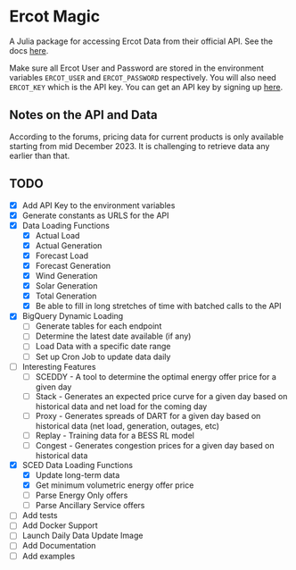 # Ercot Magic

A Julia package for accessing Ercot Data from their official API. See the docs [here](docspage.com).

Make sure all Ercot User and Password are stored in the environment variables `ERCOT_USER` and `ERCOT_PASSWORD` respectively. You will also need `ERCOT_KEY` which is the API key. You can get an API key by signing up [here](https://developer.ercot.com/applications/pubapi/user-guide/registration-and-authentication/).

## Notes on the API and Data
According to the forums, pricing data for current products is only available starting from mid December 2023. It is challenging to retrieve data any earlier than that. 

## TODO 
- [X] Add API Key to the environment variables
- [X] Generate constants as URLS for the API
- [X] Data Loading Functions
    - [X] Actual Load
    - [X] Actual Generation
    - [X] Forecast Load
    - [X] Forecast Generation
    - [X] Wind Generation
    - [X] Solar Generation
    - [X] Total Generation
    - [X] Be able to fill in long stretches of time with batched calls to the API
- [X] BigQuery Dynamic Loading 
    - [ ] Generate tables for each endpoint 
    - [ ] Determine the latest date available (if any)
    - [ ] Load Data with a specific date range
    - [ ] Set up Cron Job to update data daily
- [ ] Interesting Features 
    - [ ] SCEDDY - A tool to determine the optimal energy offer price for a given day
    - [ ] Stack - Generates an expected price curve for a given day based on historical data and net load for the coming day 
    - [ ] Proxy - Generates spreads of DART for a given day based on historical data  (net load, generation, outages, etc)
    - [ ] Replay - Training data for a BESS RL model 
    - [ ] Congest - Generates congestion prices for a given day based on historical data
- [X] SCED Data Loading Functions
    - [X] Update long-term data 
    - [X] Get minimum volumetric energy offer price
    - [ ] Parse Energy Only offers
    - [ ] Parse Ancillary Service offers
- [ ] Add tests
- [ ] Add Docker Support
- [ ] Launch Daily Data Update Image
- [ ] Add Documentation
- [ ] Add examples
